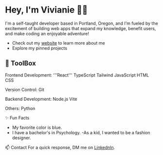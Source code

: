 # Hey, I'm Vivianie 👋🏾
I'm a self-taught developer based in Portland, Oregon, and I'm fueled by the excitement of building web apps that expand my knowledge, benefit users, and make coding an enjoyable adventure!

- Check out my [website](www.vivianieprice.com) to learn more about me
- Explore my pinned projects

## 🧰 ToolBox 
Frontend Development: '''React''' TypeScript Tailwind JavaScript HTML CSS

Version Control: Git 

Backend Development: Node.js Vite

Others: Python 

✨ Fun Facts
- My favorite color is blue.
- I have a bachelor's in Psychology.
-As a kid, I wanted to be a fashion designer.

📫 Contact
For a quick response, DM me on [LinkednIn](https://www.linkedin.com/in/vivianie-price/).
